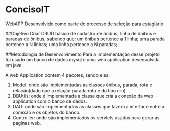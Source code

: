 # ConcisoIT
WebAPP Desenvolvido como parte do processo de seleção para estagiário

##Objetivo
Criar CRUD básico de cadastro de ônibus, linha de ônibus e paradas de ônibus, sabendo que:
um ônibus pertence a 1 linha;
uma parada pertence a N linhas;
uma linha pertence a N paradas;

##Metodologia de Desenvolvimento
Para a implementação desse projeto foi usado um banco de dados mysql e uma web application desenvolvida em java.

A web Application contem 4 pacotes, sendo eles:
1. Model: onde são implementadas as classes ônibus, parada, rota e relação(dado que a relação parada:rota é do tipo n:n).
2. DBUtils: onde é implementada a classe que cria a conexão da web application com o banco de dados.
3. DAO: onde são implementados as classes que fazem a interface entre a conexão e os objetos do banco.
4. Controller: onde são implementados os servlets usados para gerar as paginas web.

